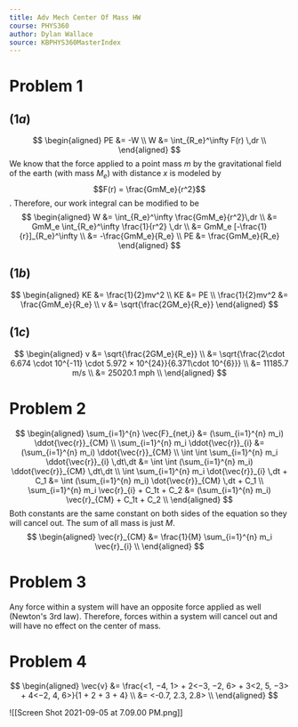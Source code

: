 ```yaml
---
title: Adv Mech Center Of Mass HW
course: PHYS360
author: Dylan Wallace
source: KBPHYS360MasterIndex
---
```


# Problem 1

## $(1a)$

$$
\begin{aligned}
PE &= -W \\
W &= \int_{R_e}^\infty F(r) \,dr \\
\end{aligned}
$$
We know that the force applied to a point mass $m$ by the gravitational field of the earth (with mass $M_e$) with distance $x$ is modeled by $$F(r) = \frac{GmM_e}{r^2}$$.
Therefore, our work integral can be modified to be
$$
\begin{aligned}
W &= \int_{R_e}^\infty \frac{GmM_e}{r^2}\,dr \\
&= GmM_e \int_{R_e}^\infty \frac{1}{r^2} \,dr \\
&= GmM_e [-\frac{1}{r}]_{R_e}^\infty \\
&= -\frac{GmM_e}{R_e} \\
PE &= \frac{GmM_e}{R_e}
\end{aligned}
$$

## $(1b)$
$$
\begin{aligned}
KE &= \frac{1}{2}mv^2 \\
KE &= PE \\
\frac{1}{2}mv^2 &= \frac{GmM_e}{R_e} \\
v &= \sqrt{\frac{2GM_e}{R_e}}
\end{aligned}
$$

## $(1c)$
$$
\begin{aligned}
v &= \sqrt{\frac{2GM_e}{R_e}} \\
&= \sqrt{\frac{2\cdot 6.674 \cdot 10^{-11} \cdot 5.972 × 10^{24}}{6.371\cdot 10^{6}}} \\
&= 11185.7 m/s \\
&= 25020.1 mph \\
\end{aligned}
$$

# Problem 2
$$
\begin{aligned}
\sum_{i=1}^{n} \vec{F}_{net,i} &= (\sum_{i=1}^{n} m_i) \ddot{\vec{r}}_{CM} \\
\sum_{i=1}^{n} m_i \ddot{\vec{r}}_{i} &= (\sum_{i=1}^{n} m_i) \ddot{\vec{r}}_{CM} \\
\int \int \sum_{i=1}^{n} m_i \ddot{\vec{r}}_{i} \,dt\,dt &= \int \int (\sum_{i=1}^{n} m_i) \ddot{\vec{r}}_{CM} \,dt\,dt \\
\int \sum_{i=1}^{n} m_i \dot{\vec{r}}_{i} \,dt + C_1 &= \int (\sum_{i=1}^{n} m_i) \dot{\vec{r}}_{CM} \,dt + C_1 \\
\sum_{i=1}^{n} m_i \vec{r}_{i} + C_1t + C_2 &= (\sum_{i=1}^{n} m_i) \vec{r}_{CM} + C_1t + C_2 \\
\end{aligned}
$$
Both constants are the same constant on both sides of the equation so they will cancel out.
The sum of all mass is just $M$.
$$
\begin{aligned}
\vec{r}_{CM} &= \frac{1}{M} \sum_{i=1}^{n} m_i \vec{r}_{i} \\
\end{aligned}
$$

# Problem 3
Any force within a system will have an opposite force applied as well (Newton's 3rd law). Therefore, forces within a system will cancel out and will have no effect on the center of mass.

# Problem 4
$$
\begin{aligned}
\vec{v} &= \frac{<1, −4, 1> + 2<−3, −2, 6> + 3<2, 5, −3> + 4<−2, 4, 6>}{1 + 2 + 3 + 4} \\
&= <-0.7, 2.3, 2.8> \\
\end{aligned}
$$

![[Screen Shot 2021-09-05 at 7.09.00 PM.png]]
